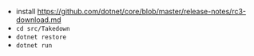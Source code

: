 * install https://github.com/dotnet/core/blob/master/release-notes/rc3-download.md
* `cd src/Takedown`
* `dotnet restore`
* `dotnet run`
